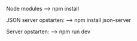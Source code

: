 Node modules
--> npm install 

JSON server opstarten:
-->     npm install json-server

Server opstarten:
-->     npm run dev

